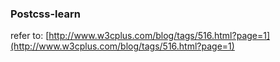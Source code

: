 ### Postcss-learn

refer to: [http://www.w3cplus.com/blog/tags/516.html?page=1](http://www.w3cplus.com/blog/tags/516.html?page=1)
